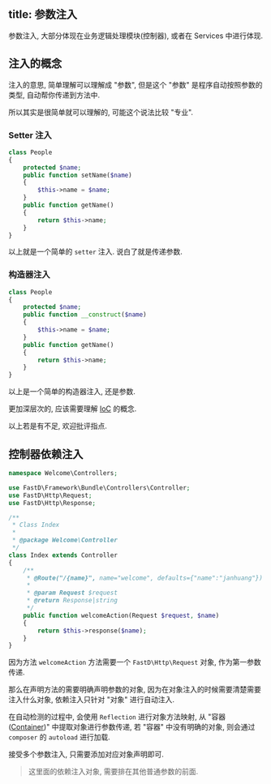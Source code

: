 title: 参数注入
---
参数注入, 大部分体现在业务逻辑处理模块(控制器), 或者在 Services 中进行体现.

## 注入的概念

注入的意思, 简单理解可以理解成 "参数", 但是这个 "参数" 是程序自动按照参数的类型, 自动帮你传递到方法中.

所以其实是很简单就可以理解的, 可能这个说法比较 "专业".

### Setter 注入

```php
class People
{
    protected $name;
    public function setName($name)
    {
        $this->name = $name;
    }
    public function getName()
    {
        return $this->name;
    }
}
```

以上就是一个简单的 `setter` 注入. 说白了就是传递参数.

### 构造器注入

```php
class People
{
    protected $name;
    public function __construct($name)
    {
        $this->name = $name;
    }
    public function getName()
    {
        return $this->name;
    }
}
```

以上是一个简单的构造器注入, 还是参数.

更加深层次的, 应该需要理解 [IoC]() 的概念.

以上若是有不足, 欢迎批评指点.

## 控制器依赖注入

```php
namespace Welcome\Controllers;

use FastD\Framework\Bundle\Controllers\Controller;
use FastD\Http\Request;
use FastD\Http\Response;

/**
 * Class Index
 *
 * @package Welcome\Controller
 */
class Index extends Controller
{
    /**
     * @Route("/{name}", name="welcome", defaults={"name":"janhuang"})
     *
     * @param Request $request
     * @return Response|string
     */
    public function welcomeAction(Request $request, $name)
    {
        return $this->response($name);
    }
}
```

因为方法 `welcomeAction` 方法需要一个 `FastD\Http\Request` 对象, 作为第一参数传递.

那么在声明方法的需要明确声明参数的对象, 因为在对象注入的时候需要清楚需要注入什么对象, 依赖注入只针对 "对象" 进行自动注入.

在自动检测的过程中, 会使用 `Reflection` 进行对象方法映射, 从 "容器([Container]())" 中提取对象进行参数传递, 若 "容器" 中没有明确的对象, 则会通过 `composer` 的 `autoload` 进行加载.

接受多个参数注入, 只需要添加对应对象声明即可.

> 这里面的依赖注入对象, 需要排在其他普通参数的前面.